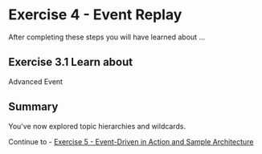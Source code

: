 # Exercise 4 - Event Replay

After completing these steps you will have learned about ...

## Exercise 3.1 Learn about 

Advanced Event 

## Summary

You've now explored topic hierarchies and wildcards.

Continue to - [Exercise 5 - Event-Driven in Action and Sample Architecture](../ex5/README.md)


